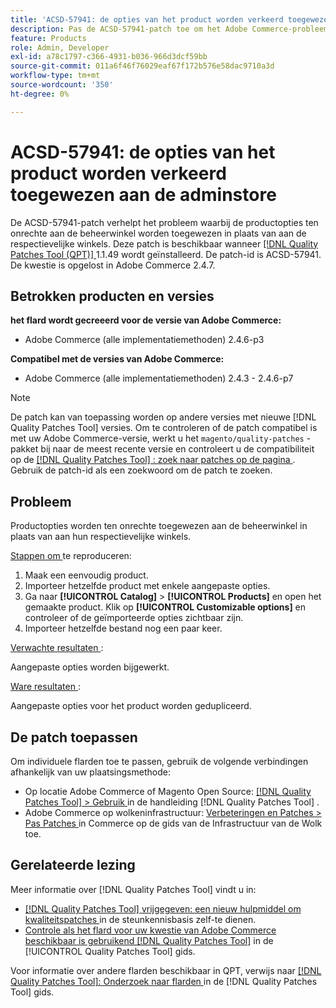 ```yaml
---
title: 'ACSD-57941: de opties van het product worden verkeerd toegewezen aan de adminstore'
description: Pas de ACSD-57941-patch toe om het Adobe Commerce-probleem op te lossen, waarbij productopties onjuist aan de beheerwinkel worden toegewezen in plaats van aan de respectievelijke winkels.
feature: Products
role: Admin, Developer
exl-id: a78c1797-c366-4931-b036-966d3dcf59bb
source-git-commit: 011a6f46f76029eaf67f172b576e58dac9710a3d
workflow-type: tm+mt
source-wordcount: '350'
ht-degree: 0%

---
```


# ACSD-57941: de opties van het product worden verkeerd toegewezen aan de adminstore

De ACSD-57941-patch verhelpt het probleem waarbij de productopties ten onrechte aan de beheerwinkel worden toegewezen in plaats van aan de respectievelijke winkels. Deze patch is beschikbaar wanneer [[!DNL Quality Patches Tool (QPT)] ](https://experienceleague.adobe.com/nl/docs/commerce-operations/tools/quality-patches-tool/quality-patches-tool-to-self-serve-quality-patches) 1.1.49 wordt geïnstalleerd. De patch-id is ACSD-57941. De kwestie is opgelost in Adobe Commerce 2.4.7.

## Betrokken producten en versies

**het flard wordt gecreeerd voor de versie van Adobe Commerce:**

* Adobe Commerce (alle implementatiemethoden) 2.4.6-p3

**Compatibel met de versies van Adobe Commerce:**

* Adobe Commerce (alle implementatiemethoden) 2.4.3 - 2.4.6-p7

>[!NOTE]
>
>De patch kan van toepassing worden op andere versies met nieuwe [!DNL Quality Patches Tool] versies. Om te controleren of de patch compatibel is met uw Adobe Commerce-versie, werkt u het `magento/quality-patches` -pakket bij naar de meest recente versie en controleert u de compatibiliteit op de [[!DNL Quality Patches Tool] : zoek naar patches op de pagina ](https://experienceleague.adobe.com/tools/commerce-quality-patches/index.html?lang=nl-NL) . Gebruik de patch-id als een zoekwoord om de patch te zoeken.

## Probleem

Productopties worden ten onrechte toegewezen aan de beheerwinkel in plaats van aan hun respectievelijke winkels.

<u> Stappen om </u> te reproduceren:

1. Maak een eenvoudig product.
1. Importeer hetzelfde product met enkele aangepaste opties.
1. Ga naar **[!UICONTROL Catalog]** > **[!UICONTROL Products]** en open het gemaakte product. Klik op **[!UICONTROL Customizable options]** en controleer of de geïmporteerde opties zichtbaar zijn.
1. Importeer hetzelfde bestand nog een paar keer.

<u> Verwachte resultaten </u>:

Aangepaste opties worden bijgewerkt.

<u> Ware resultaten </u>:

Aangepaste opties voor het product worden gedupliceerd.

## De patch toepassen

Om individuele flarden toe te passen, gebruik de volgende verbindingen afhankelijk van uw plaatsingsmethode:

* Op locatie Adobe Commerce of Magento Open Source: [[!DNL Quality Patches Tool] > Gebruik ](/help/tools/quality-patches-tool/usage.md) in de handleiding [!DNL Quality Patches Tool] .
* Adobe Commerce op wolkeninfrastructuur: [ Verbeteringen en Patches > Pas Patches ](https://experienceleague.adobe.com/docs/commerce-cloud-service/user-guide/develop/upgrade/apply-patches.html?lang=nl-NL) in Commerce op de gids van de Infrastructuur van de Wolk toe.

## Gerelateerde lezing

Meer informatie over [!DNL Quality Patches Tool] vindt u in:

* [[!DNL Quality Patches Tool]  vrijgegeven: een nieuw hulpmiddel om kwaliteitspatches ](https://experienceleague.adobe.com/nl/docs/commerce-operations/tools/quality-patches-tool/quality-patches-tool-to-self-serve-quality-patches) in de steunkennisbasis zelf-te dienen.
* [ Controle als het flard voor uw kwestie van Adobe Commerce beschikbaar is gebruikend  [!DNL Quality Patches Tool]](/help/tools/quality-patches-tool/patches-available-in-qpt/check-patch-for-magento-issue-with-magento-quality-patches.md) in de [!UICONTROL Quality Patches Tool] gids.


Voor informatie over andere flarden beschikbaar in QPT, verwijs naar [[!DNL Quality Patches Tool]: Onderzoek naar flarden ](https://experienceleague.adobe.com/tools/commerce-quality-patches/index.html?lang=nl-NL) in de [!DNL Quality Patches Tool] gids.
